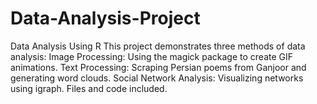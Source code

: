 # Data-Analysis-Project
 Data Analysis Using R This project demonstrates three methods of data analysis:  Image Processing: Using the magick package to create GIF animations. Text Processing: Scraping Persian poems from Ganjoor and generating word clouds. Social Network Analysis: Visualizing networks using igraph. Files and code included.
